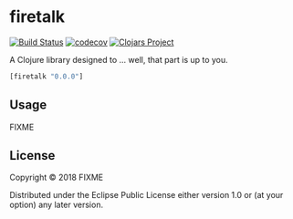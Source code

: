 # firetalk
[![Build Status](https://travis-ci.org/PabloReszczynski/firetalk.svg?branch=master)](https://travis-ci.org/PabloReszczynski/firetalk)
[![codecov](https://codecov.io/gh/PabloReszczynski/firetalk/branch/master/graph/badge.svg)](https://codecov.io/gh/PabloReszczynski/firetalk)
[![Clojars Project](https://img.shields.io/clojars/v/firetalk.svg)](https://clojars.org/firetalk)

A Clojure library designed to ... well, that part is up to you.

```clj
[firetalk "0.0.0"]
```

## Usage

FIXME

## License

Copyright © 2018 FIXME

Distributed under the Eclipse Public License either version 1.0 or (at
your option) any later version.

